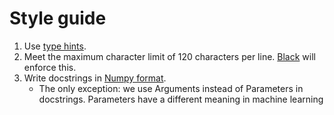 # Style guide

1. Use [type hints](https://docs.python.org/3/library/typing.html).
2. Meet the maximum character limit of 120 characters per line. [Black](https://pypi.org/project/black/) will enforce this.
3. Write docstrings in [Numpy format](https://numpydoc.readthedocs.io/en/latest/format.html).
   - The only exception: we use Arguments instead of Parameters in docstrings. Parameters have a different meaning in machine learning
